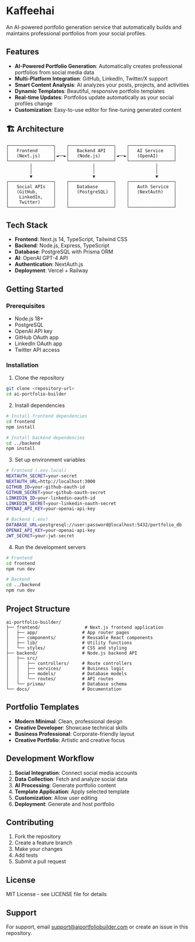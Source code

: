 # Kaffeehai 

An AI-powered portfolio generation service that automatically builds and maintains professional portfolios from your social profiles.

## Features

- **AI-Powered Portfolio Generation**: Automatically creates professional portfolios from social media data
- **Multi-Platform Integration**: GitHub, LinkedIn, Twitter/X support
- **Smart Content Analysis**: AI analyzes your posts, projects, and activities
- **Dynamic Templates**: Beautiful, responsive portfolio templates
- **Real-time Updates**: Portfolios update automatically as your social profiles change
- **Customization**: Easy-to-use editor for fine-tuning generated content

## 🏗️ Architecture

```
┌─────────────────┐    ┌─────────────────┐    ┌─────────────────┐
│   Frontend      │    │   Backend API   │    │   AI Service    │
│   (Next.js)     │◄──►│   (Node.js)     │◄──►│   (OpenAI)      │
└─────────────────┘    └─────────────────┘    └─────────────────┘
         │                       │                       │
         │                       │                       │
         ▼                       ▼                       ▼
┌─────────────────┐    ┌─────────────────┐    ┌─────────────────┐
│   Social APIs   │    │   Database      │    │   Auth Service  │
│   (GitHub,      │    │   (PostgreSQL)  │    │   (NextAuth)    │
│    LinkedIn,    │    │                 │    │                 │
│    Twitter)     │    │                 │    │                 │
└─────────────────┘    └─────────────────┘    └─────────────────┘
```

##  Tech Stack

- **Frontend**: Next.js 14, TypeScript, Tailwind CSS
- **Backend**: Node.js, Express, TypeScript
- **Database**: PostgreSQL with Prisma ORM
- **AI**: OpenAI GPT-4 API
- **Authentication**: NextAuth.js
- **Deployment**: Vercel + Railway

##  Getting Started

### Prerequisites
- Node.js 18+
- PostgreSQL
- OpenAI API key
- GitHub OAuth app
- LinkedIn OAuth app
- Twitter API access

### Installation

1. Clone the repository
```bash
git clone <repository-url>
cd ai-portfolio-builder
```

2. Install dependencies
```bash
# Install frontend dependencies
cd frontend
npm install

# Install backend dependencies
cd ../backend
npm install
```

3. Set up environment variables
```bash
# Frontend (.env.local)
NEXTAUTH_SECRET=your-secret
NEXTAUTH_URL=http://localhost:3000
GITHUB_ID=your-github-oauth-id
GITHUB_SECRET=your-github-oauth-secret
LINKEDIN_ID=your-linkedin-oauth-id
LINKEDIN_SECRET=your-linkedin-oauth-secret
OPENAI_API_KEY=your-openai-api-key

# Backend (.env)
DATABASE_URL=postgresql://user:password@localhost:5432/portfolio_db
OPENAI_API_KEY=your-openai-api-key
JWT_SECRET=your-jwt-secret
```

4. Run the development servers
```bash
# Frontend
cd frontend
npm run dev

# Backend
cd ../backend
npm run dev
```

##  Project Structure

```
ai-portfolio-builder/
├── frontend/                 # Next.js frontend application
│   ├── app/                 # App router pages
│   ├── components/          # Reusable React components
│   ├── lib/                 # Utility functions
│   └── styles/              # CSS and styling
├── backend/                 # Node.js backend API
│   ├── src/
│   │   ├── controllers/     # Route controllers
│   │   ├── services/        # Business logic
│   │   ├── models/          # Database models
│   │   └── routes/          # API routes
│   └── prisma/              # Database schema
└── docs/                    # Documentation
```

##  Portfolio Templates

- **Modern Minimal**: Clean, professional design
- **Creative Developer**: Showcase technical skills
- **Business Professional**: Corporate-friendly layout
- **Creative Portfolio**: Artistic and creative focus

## Development Workflow

1. **Social Integration**: Connect social media accounts
2. **Data Collection**: Fetch and analyze social data
3. **AI Processing**: Generate portfolio content
4. **Template Application**: Apply selected template
5. **Customization**: Allow user editing
6. **Deployment**: Generate and host portfolio

## Contributing

1. Fork the repository
2. Create a feature branch
3. Make your changes
4. Add tests
5. Submit a pull request

##  License

MIT License - see LICENSE file for details

## Support

For support, email support@aiportfoliobuilder.com or create an issue in this repository. 

